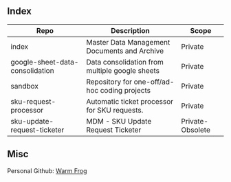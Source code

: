 

<!--
**sean-yang-thrasio/sean-yang-thrasio** is a ✨ _special_ ✨ repository because its `README.md` (this file) appears on your GitHub profile.

Here are some ideas to get you started:

- 🔭 I’m currently working on ...
- 🌱 I’m currently learning ...
- 👯 I’m looking to collaborate on ...
- 🤔 I’m looking for help with ...
- 💬 Ask me about ...
- 📫 How to reach me: ...
- 😄 Pronouns: ...
- ⚡ Fun fact: ...
-->

## Index

| Repo | Description | Scope |
|---|---|---|
| index | Master Data Management Documents and Archive | Private | 
| google-sheet-data-consolidation | Data consolidation from multiple google sheets | Private | 
| sandbox | Repository for one-off/ad-hoc coding projects | Private |
| sku-request-processor | Automatic ticket processor for SKU requests. | Private |
| sku-update-request-ticketer | MDM - SKU Update Request Ticketer | Private-Obsolete |


## Misc
Personal Github: [Warm Frog]()
